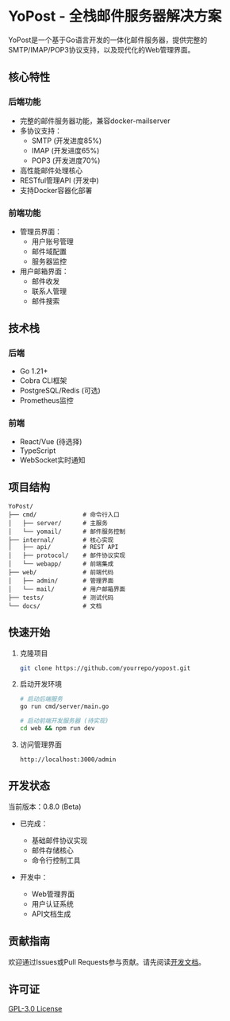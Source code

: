 # YoPost - 全栈邮件服务器解决方案

YoPost是一个基于Go语言开发的一体化邮件服务器，提供完整的SMTP/IMAP/POP3协议支持，以及现代化的Web管理界面。

## 核心特性

### 后端功能
- 完整的邮件服务器功能，兼容docker-mailserver
- 多协议支持：
  - SMTP (开发进度85%)
  - IMAP (开发进度65%) 
  - POP3 (开发进度70%)
- 高性能邮件处理核心
- RESTful管理API (开发中)
- 支持Docker容器化部署

### 前端功能
- 管理员界面：
  - 用户账号管理
  - 邮件域配置
  - 服务器监控
- 用户邮箱界面：
  - 邮件收发
  - 联系人管理
  - 邮件搜索

## 技术栈

### 后端
- Go 1.21+
- Cobra CLI框架
- PostgreSQL/Redis (可选)
- Prometheus监控

### 前端
- React/Vue (待选择)
- TypeScript
- WebSocket实时通知

## 项目结构

```
YoPost/
├── cmd/             # 命令行入口
│   ├── server/      # 主服务
│   └── yomail/      # 邮件服务控制
├── internal/        # 核心实现
│   ├── api/         # REST API
│   ├── protocol/    # 邮件协议实现
│   └── webapp/      # 前端集成
├── web/             # 前端代码
│   ├── admin/       # 管理界面
│   └── mail/        # 用户邮箱界面
├── tests/           # 测试代码
└── docs/            # 文档
```

## 快速开始

1. 克隆项目
   ```bash
   git clone https://github.com/yourrepo/yopost.git
   ```

2. 启动开发环境
   ```bash
   # 启动后端服务
   go run cmd/server/main.go

   # 启动前端开发服务器 (待实现)
   cd web && npm run dev
   ```

3. 访问管理界面
   ```
   http://localhost:3000/admin
   ```

## 开发状态

当前版本：0.8.0 (Beta)

- 已完成：
  - 基础邮件协议实现
  - 邮件存储核心
  - 命令行控制工具

- 开发中：
  - Web管理界面
  - 用户认证系统
  - API文档生成

## 贡献指南

欢迎通过Issues或Pull Requests参与贡献。请先阅读[开发文档](./docs/DEV_STATUS.md)。

## 许可证

[GPL-3.0 License](License)
